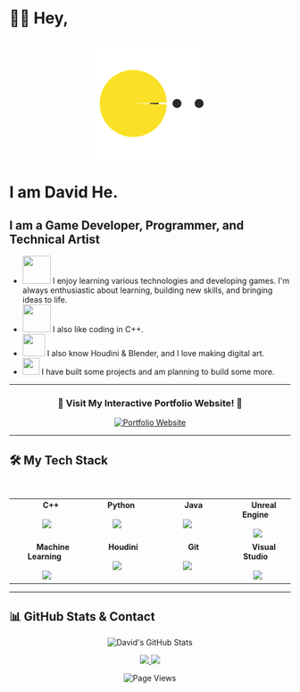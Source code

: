 # 👋🏻 Hey,
 <div align="center">
 	<br>
 	<img src="https://raw.githubusercontent.com/Aniket965/Aniket965/master/pacman.svg?sanitize=true" width="200" height="200">
 </div>

 # I am David He. 
 ## I am a Game Developer, Programmer, and Technical Artist

- <img src="https://media.giphy.com/media/KAq5w47R9rmTuvWOWa/giphy.gif" width="50" height="50"> I enjoy learning various technologies and developing games. I'm always enthusiastic about learning, building new skills, and bringing ideas to life.
- <img src="https://cdn.worldvectorlogo.com/logos/c.svg" width="50" height="50"> I also like coding in C++.
- <img src="https://cdn.worldvectorlogo.com/logos/sidefx-houdini.svg" width="40" height="40"> I also know Houdini & Blender, and I love making digital art.
- <img src="https://media0.giphy.com/media/pylpD8AoQCf3CQ1oO2/giphy.gif" width="30" height="30"> I have built some projects and am planning to build some more.

---

<div align="center">
  <h3>🚀 Visit My Interactive Portfolio Website! 🚀</h3>
  <a href="https://davecodingking.github.io/">
    <img src="https://img.shields.io/badge/Portfolio-007BFF?style=for-the-badge&logo=githubpages&logoColor=white" alt="Portfolio Website"/>
  </a>
</div>

---



## 🛠️ My Tech Stack

<table>
  <tbody>
    <tr valign="top">
      <td width="25%" align="center">
	      <span><strong>C++</strong></span><br><br>
        <img height="80px" src="https://upload.wikimedia.org/wikipedia/commons/thumb/1/18/ISO_C%2B%2B_Logo.svg/1200px-ISO_C%2B%2B_Logo.svg.png">
      </td>
      <td width="25%" align="center">
	      <span><strong>Python</strong></span><br><br>
        <img height="80px" src="https://upload.wikimedia.org/wikipedia/commons/thumb/c/c3/Python-logo-notext.svg/1200px-Python-logo-notext.svg.png">
      </td>
      <td width="25%" align="center">
        <span><strong>Java</strong></span><br><br>
        <img height="80px" src="https://cdn.worldvectorlogo.com/logos/java-14.svg">
      </td>
      <td width="25%" align="center">
        <span><strong>Unreal Engine</strong></span><br><br>
        <img height="80px" src="https://cdn.worldvectorlogo.com/logos/unreal-tournament-3.svg">
      </td>
    </tr>
    <tr valign="top">
      <td width="25%" align="center">
        <span><strong>Machine Learning</strong></span><br><br>
        <img height="64px" src="https://cdn.worldvectorlogo.com/logos/google-ai-1.svg">
      </td>
      <td width="25%" align="center">
        <span><strong>Houdini</strong></span><br><br>
        <img height="64px" src="https://cdn.worldvectorlogo.com/logos/sidefx-houdini.svg">
      </td>
      <td width="25%" align="center">
        <span><strong>Git</strong></span><br><br>
        <img height="64px" src="https://cdn.svgporn.com/logos/git-icon.svg">
      </td>
      <td width="25%" align="center">
        <span><strong>Visual Studio</strong></span><br><br>
        <img height="64px" src="https://cdn.svglogos.dev/logos/visual-studio.svg">
      </td>
    </tr>
  </tbody>
</table>

---

## 📊 GitHub Stats & Contact

<div align="center">

![David's GitHub Stats](https://github-readme-stats.vercel.app/api/?username=Davecodingking&show_icons=true&title_color=fff&icon_color=79ff97&text_color=9f9f9f&bg_color=151515)

<p align="center">
  <a href="https://www.linkedin.com/in/jincheng-he-751474332/">
    <img src="https://img.shields.io/badge/LinkedIn-0077B5?style=for-the-badge&logo=linkedin&logoColor=white" />
  </a>
  <a href="mailto:hedavidjc@gmail.com">
    <img src="https://img.shields.io/badge/Gmail-D14836?style=for-the-badge&logo=gmail&logoColor=white" />
  </a>
</p>

![Page Views](https://komarev.com/ghpvc/?username=Davecodingking&style=flat-square&color=blueviolet)

</div>
